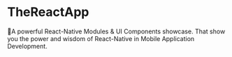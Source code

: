 # TheReactApp
🚀A powerful React-Native Modules &amp; UI Components showcase. That show you the power and wisdom of React-Native in Mobile Application Development.

